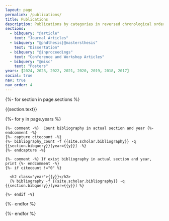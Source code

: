 ```yaml
---
layout: page
permalink: /publications/
title: Publications
description: Publications by categories in reversed chronological order.
sections:
  - bibquery: "@article"
    text: "Journal Articles"
  - bibquery: "@phdthesis|@mastersthesis"
    text: "Dissertation"
  - bibquery: "@inproceedings"
    text: "Conference and Workshop Articles"
  - bibquery: "@misc"
    text: "Posters"
years: [2024, 2023, 2022, 2021, 2020, 2019, 2018, 2017]
social: true
nav: true
nav_order: 4
---
```


<div class="publications">

{%- for section in page.sections %}
  <a id="{{section.text}}"></a>
  <p class="bibtitle">{{section.text}}</p>
  {%- for y in page.years %}

    {%- comment -%}  Count bibliography in actual section and year {%- endcomment -%}
    {%- capture citecount -%}
    {%- bibliography_count -f {{site.scholar.bibliography}} -q {{section.bibquery}}[year={{y}}] -%}
    {%- endcapture -%}

    {%- comment -%} If exist bibliography in actual section and year, print {%- endcomment -%}
    {%- if citecount !="0" %}

      <h2 class="year">{{y}}</h2>
      {% bibliography -f {{site.scholar.bibliography}} -q {{section.bibquery}}[year={{y}}] %}

    {%- endif -%}

  {%- endfor %}

{%- endfor %}

</div>
